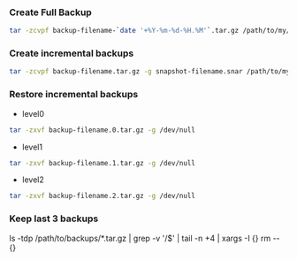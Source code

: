 ### Create Full Backup
```bash
tar -zcvpf backup-filename-`date '+%Y-%m-%d-%H.%M'`.tar.gz /path/to/my/data/
```

### Create incremental backups

```bash
tar -zcvpf backup-filename.tar.gz -g snapshot-filename.snar /path/to/my/data/
```

### Restore incremental backups

* level0

```bash
tar -zxvf backup-filename.0.tar.gz -g /dev/null 
```

* level1

```bash
tar -zxvf backup-filename.1.tar.gz -g /dev/null 
```

* level2

```bash
tar -zxvf backup-filename.2.tar.gz -g /dev/null 
```

### Keep last 3 backups
ls -tdp /path/to/backups/*.tar.gz | grep -v '/$' | tail -n +4 | xargs -I {} rm -- {}


